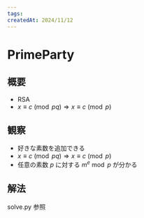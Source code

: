 ```yaml
---
tags:
createdAt: 2024/11/12
---
```


# PrimeParty

## 概要

* RSA
* $x \equiv c \pmod {pq} \Rightarrow x \equiv c \pmod {p}$

## 観察

* 好きな素数を追加できる
* $x \equiv c \pmod {pq} \Rightarrow x \equiv c \pmod {p}$
* 任意の素数 $p$ に対する $m^e \bmod p$ が分かる

## 解法

solve.py 参照
